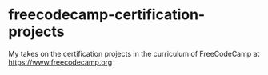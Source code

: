 # freecodecamp-certification-projects
My takes on the certification projects in the curriculum of FreeCodeCamp at https://www.freecodecamp.org
